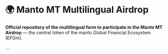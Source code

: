 # 🌍 Manto MT Multilingual Airdrop

**Official repository of the multilingual form to participate in the Manto MT Airdrop** — the central token of the manto Global Financial Ecosystem (EFGm).

...